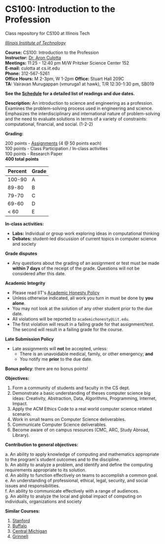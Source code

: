 # CS100: Introduction to the Profession
Class repository for CS100 at Illinois Tech

*[Illinois Institute of Technology](http://iit.edu)*  


**Course:** CS100: Introduction to the Profession  
**Instructor:** [Dr. Aron Culotta](http://cs.iit.edu/~culotta)  
**Meetings:** 11:25 - 12:40 pm M/W Pritzker Science Center 152  
**E-mail:** culotta at cs.iit.edu  
**Phone:** 312-567-5261  
**Office Hours:** M 2-3pm, W 1-2pm
**Office:** Stuart Hall 209C  
**TA:**  	Vairavan Murugappan (vmuruga1 at hawk), T/R 12:30-1:30 pm, SB019

**See the [Schedule](Schedule.md) for a detailed list of readings and due dates.**


**Description:**  An introduction to science and engineering as a profession. Examines the problem-solving process used in engineering and science. Emphasizes the interdisciplinary and international nature of problem-solving and the need to evaluate solutions in terms of a variety of constraints: computational, financial, and social. (1-2-2)

**Grading:**

200 points - [Assignments](https://github.com/iit-cs100/assignments) (4 @ 50 points each)  
100 points - Class Participation / In-class activities  
100 points - Research Paper  
**400 total points**

| **Percent** | **Grade** |
|-------------|-----------|
| 100-90      | A         |
| 89-80       | B         |
| 79-70       | C         |
| 69-60       | D         |
| < 60        | E         |

**In-class activities:**  
- **Labs:** Individual or group work exploring ideas in computational thinking
- **Debates:** student-led discussion of current topics in computer science and society

**Grade disputes**
- Any questions about the grading of an assignment or test must be made **within 7 days** of the receipt of the grade. Questions will not be considered after this date.

**Academic Integrity**

- Please read IIT's [Academic Honesty Policy](http://www.iit.edu/student_affairs/handbook/information_and_regulations/code_of_academic_honesty.shtml)
- Unless otherwise indicated, all work you turn in must be done by **you alone**. 
- You may not look at the solution of any other student prior to the due date.
- All violations will be reported to `academichonesty@iit.edu`.
- The first violation will result in a failing grade for that assignment/test. The second will result in a failing grade for the course.

**Late Submission Policy**

- Late assignments will **not** be accepted, unless:
  - There is an unavoidable medical, family, or other emergency; **and**
  - You notify me **prior** to the due date.
  
**Bonus policy**: there are no bonus points!

**Objectives:**
1. Form a community of students and faculty in the CS dept.
2. Demonstrate a basic understanding of theses computer science big ideas: Creativity, Abstraction, Data, Algorithms, Programming, Internet, Impact.
3. Apply the ACM Ethics Code to a real world computer science related scenario.
4. Work in small teams on Computer Science deliverables.
5. Communicate Computer Science deliverables. 
6. Become aware of on campus resources (CMC, ARC, Study Abroad, Library).


**Contribution to general objectives:**

a. An ability to apply knowledge of computing and mathematics appropriate to the program's student outcomes and to the discipline.  
b. An ability to analyze a problem, and identify and define the computing requirements appropriate to its solution.  
d. An ability to function effectively on teams to accomplish a common goal.  
e. An understanding of professional, ethical, legal, security, and social issues and responsibilities.  
f. An ability to communicate effectively with a range of audiences.  
g. An ability to analyze the local and global impact of computing on individuals, organizations and society  


**Similar Courses:**

1. [Stanford](https://web.stanford.edu/class/cs208e/)
2. [Buffalo](https://cse.buffalo.edu/~rapaport/111F04/syl.html)   
3. [Central Michigan](https://www.cmich.edu/stemed/Documents/AP%20CSP%20Syllabus%20and%20Overview.pdf)
4. [Grinnell](http://www.cs.grinnell.edu/~weinman/courses/CSC105/2015S/)
